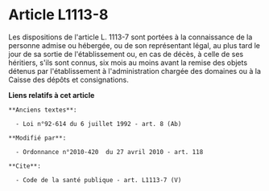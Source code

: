 # Article L1113-8

Les dispositions de l'article L. 1113-7 sont portées à la connaissance de la personne admise ou hébergée, ou de son
représentant légal, au plus tard le jour de sa sortie de l'établissement ou, en cas de décès, à celle de ses héritiers, s'ils
sont connus, six mois au moins avant la remise des objets détenus par l'établissement à l'administration chargée des domaines
ou à la Caisse des dépôts et consignations.

**Liens relatifs à cet article**

	**Anciens textes**:

	  - Loi n°92-614 du 6 juillet 1992 - art. 8 (Ab)

	**Modifié par**:

	  - Ordonnance n°2010-420  du 27 avril 2010 - art. 118

	**Cite**:

	  - Code de la santé publique - art. L1113-7 (V)

